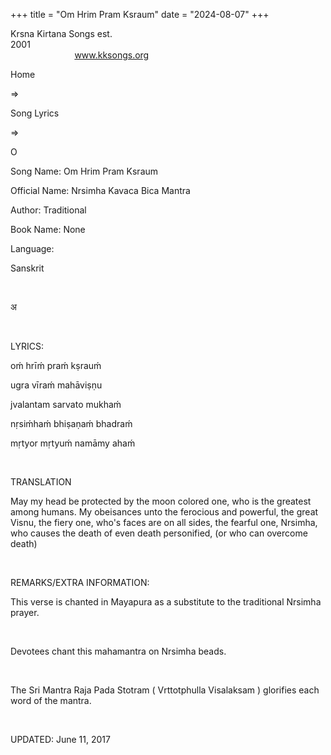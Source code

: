 +++ 
title = "Om Hrim Pram Ksraum"
date = "2024-08-07"
+++

Krsna Kirtana Songs est.
2001                                                                                                                                    
            
www.kksongs.org








Home
 
⇒
 
Song Lyrics
 
⇒
 
O


Song
Name: Om Hrim Pram Ksraum


Official
Name: Nrsimha Kavaca Bica Mantra


Author:
Traditional


Book
Name: None


Language:

Sanskrit


  








अ








 


LYRICS:


oḿ
hrīḿ praḿ kṣrauḿ


ugra
vīraḿ mahāviṣṇu


jvalantam
sarvato mukhaḿ


nṛsiḿhaḿ
bhiṣaṇaḿ bhadraḿ


mṛtyor
mṛtyuḿ namāmy ahaḿ


 


TRANSLATION


May
my head be protected by the moon colored one, who is the greatest among humans.
My obeisances unto the ferocious and powerful, the great Visnu, the fiery one,
who's faces are on all sides, the fearful one, Nrsimha, who causes the death of
even death personified, (or who can overcome death)


 


REMARKS/EXTRA
INFORMATION:


This
verse is chanted in Mayapura as a substitute to the traditional Nrsimha prayer.


 


Devotees
chant this mahamantra on Nrsimha beads.


 


The Sri
Mantra Raja Pada Stotram (
Vrttotphulla
Visalaksam
)
glorifies each word of the mantra.


 


UPDATED:
 June 11, 2017